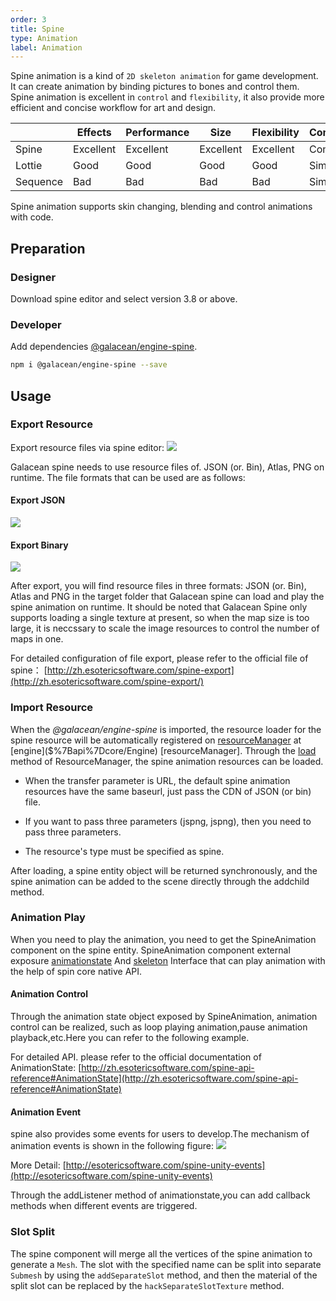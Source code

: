 ```yaml
---
order: 3
title: Spine
type: Animation
label: Animation
---
```


Spine animation is a kind of `2D skeleton animation` for game development. It can create animation by binding pictures to bones and control them.<br>
Spine animation is excellent in `control` and `flexibility`, it also provide more efficient and concise workflow for art and design.

|  | Effects | Performance | Size | Flexibility | Complexity | Free |
| --- | --- | --- | --- | --- | --- | --- |
| Spine | Excellent | Excellent | Excellent | Excellent | Compliex | NO |
| Lottie | Good | Good | Good | Good | Simple | YES |
| Sequence | Bad | Bad | Bad | Bad | Simple | YES |

Spine animation supports skin changing, blending and control animations with code.

## Preparation

### Designer
Download spine editor and select version 3.8 or above.

### Developer
Add dependencies [@galacean/engine-spine](https://github.com/galacean/engine-spine).

```bash
npm i @galacean/engine-spine --save
```

## Usage

### Export Resource
Export resource files via spine editor: 
![](https://gw.alipayobjects.com/mdn/mybank_yul/afts/img/A*jh0UTYlkKrIAAAAAAAAAAAAAARQnAQ#crop=0&crop=0&crop=1&crop=1&id=xGebk&originHeight=1232&originWidth=1754&originalType=binary&ratio=1&rotation=0&showTitle=false&status=done&style=none&title=)

Galacean spine needs to use resource files of. JSON (or. Bin), Atlas, PNG on runtime. The file formats that can be used are as follows:

#### Export JSON

![](https://gw.alipayobjects.com/mdn/mybank_yul/afts/img/A*VWQEQoiALSwAAAAAAAAAAAAAARQnAQ#crop=0&crop=0&crop=1&crop=1&id=sIw42&originHeight=1342&originWidth=1726&originalType=binary&ratio=1&rotation=0&showTitle=false&status=done&style=none&title=)

#### Export Binary

![](https://gw.alipayobjects.com/mdn/mybank_yul/afts/img/A*gs1HRId9wPcAAAAAAAAAAAAAARQnAQ#crop=0&crop=0&crop=1&crop=1&id=q3yyW&originHeight=1180&originWidth=1710&originalType=binary&ratio=1&rotation=0&showTitle=false&status=done&style=none&title=)

After export, you will find resource files in three formats: JSON (or. Bin), Atlas and PNG in the target folder that Galacean spine can load and play the spine animation on runtime. It should be noted that Galacean Spine only supports loading a single texture at present, so when the map size is too large, it is neccssary to scale the image resources to control the number of maps in one.

For detailed configuration of file export, please refer to the official file of spine：
[http://zh.esotericsoftware.com/spine-export](http://zh.esotericsoftware.com/spine-export/)

### Import Resource

When the _@galacean/engine-spine_ is imported, the resource loader for the spine resource will be automatically registered on [resourceManager]($%7Bapi%7Dcore/Engine#resourceManager) at [engine]($%7Bapi%7Dcore/Engine) [resourceManager].
Through the [load]($%7Bapi%7Dcore/ResourceManager/#load) method of ResourceManager, the spine animation resources can be loaded.

- When the transfer parameter is URL, the default spine animation resources have the same baseurl, just pass the CDN of JSON (or bin) file.

- If you want to pass three parameters (jspng, jspng), then you need to pass three parameters. 

- The resource's type must be specified as spine.


After loading, a spine entity object will be returned synchronously, and the spine animation can be added to the scene directly through the addchild method.

<playground src="spine-animation.ts"></playground>

### Animation Play

When you need to play the animation, you need to get the SpineAnimation component on the spine entity. SpineAnimation component external exposure [animationstate](http://zh.esotericsoftware.com/spine-api-reference#AnimationState) And [skeleton](http://zh.esotericsoftware.com/spine-api-reference#Skeleton) Interface that can play animation with the help of spin core native API.

#### Animation Control

Through the animation state object exposed by SpineAnimation, animation control can be realized, such as loop playing animation,pause animation playback,etc.Here you can refer to the following example.

For detailed API. please refer to the official documentation of AnimationState: [http://zh.esotericsoftware.com/spine-api-reference#AnimationState](http://zh.esotericsoftware.com/spine-api-reference#AnimationState)

#### Animation Event

spine also provides some events for users to develop.The mechanism of animation events is shown in the following figure:
![](https://gw.alipayobjects.com/mdn/mybank_yul/afts/img/A*fC1NT5tTET8AAAAAAAAAAAAAARQnAQ#crop=0&crop=0&crop=1&crop=1&id=JUZeZ&originHeight=280&originWidth=640&originalType=binary&ratio=1&rotation=0&showTitle=false&status=done&style=none&title=)

More Detail:
[http://esotericsoftware.com/spine-unity-events](http://esotericsoftware.com/spine-unity-events)

Through the addListener method of animationstate,you can add callback methods when different events are triggered.

### Slot Split

The spine component will merge all the vertices of the spine animation to generate a `Mesh`. The slot with the specified name can be split into separate `Submesh` by using the `addSeparateSlot` method, and then the material of the split slot can be replaced by the `hackSeparateSlotTexture` method.

<playground src="spine-hack-slot-texture.ts"></playground> 
